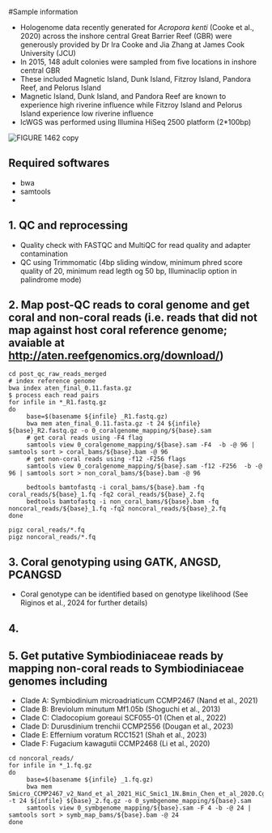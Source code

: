 #Sample information
- Hologenome data recently generated for _Acropora kenti_ (Cooke et al., 2020) across the inshore central Great Barrier Reef (GBR) were generously provided by Dr Ira Cooke and Jia Zhang at James Cook University (JCU)
-  In 2015, 148 adult colonies were sampled from five locations in inshore central GBR
-  These included Magnetic Island, Dunk Island, Fitzroy Island, Pandora Reef, and Pelorus Island
-  Magnetic Island, Dunk Island, and Pandora Reef are known to experience high riverine influence while Fitzroy Island and Pelorus Island experience low riverine influence
-  lcWGS was performed using Illumina HiSeq 2500 platform (2*100bp)

![FIGURE 1462  copy](https://github.com/hisatakeishida/Symb-SHIN/assets/95674651/8a91bc78-c762-49e5-9099-c32623fc09f9)

## Required softwares 
- bwa
- samtools
- 


## 1. QC and reprocessing
- Quality check with FASTQC and MultiQC for read quality and adapter contamination
- QC using Trimmomatic (4bp sliding window, minimum phred score quality of 20, minimum read legth og 50 bp, Illuminaclip option in palindrome mode)

## 2. Map post-QC reads to coral genome and get coral and non-coral reads (i.e. reads that did not map against host coral reference genome; avaiable at http://aten.reefgenomics.org/download/) 
```
cd post_qc_raw_reads_merged
# index reference genome 
bwa index aten_final_0.11.fasta.gz
$ process each read pairs
for infile in *_R1.fastq.gz
do
     base=$(basename ${infile} _R1.fastq.gz)
     bwa mem aten_final_0.11.fasta.gz -t 24 ${infile} ${base}_R2.fastq.gz -o 0_coralgenome_mapping/${base}.sam
     # get coral reads using -F4 flag
     samtools view 0_coralgenome_mapping/${base}.sam -F4  -b -@ 96 | samtools sort > coral_bams/${base}.bam -@ 96 
     # get non-coral reads using -f12 -F256 flags
     samtools view 0_coralgenome_mapping/${base}.sam -f12 -F256  -b -@ 96 | samtools sort > non_coral_bams/${base}.bam -@ 96

     bedtools bamtofastq -i coral_bams/${base}.bam -fq coral_reads/${base}_1.fq -fq2 coral_reads/${base}_2.fq
     bedtools bamtofastq -i non_coral_bams/${base}.bam -fq noncoral_reads/${base}_1.fq -fq2 noncoral_reads/${base}_2.fq
done

pigz coral_reads/*.fq
pigz noncoral_reads/*.fq

```
## 3. Coral genotyping using GATK, ANGSD, PCANGSD
- Coral genotype can be identified based on genotype likelihood (See Riginos et al., 2024 for further details)

## 4. 

## 5. Get putative Symbiodiniaceae reads by mapping non-coral reads to Symbiodiniaceae genomes including 
- Clade A: Symbiodinium microadriaticum CCMP2467 (Nand et al., 2021)
- Clade B: Breviolum minutum Mf1.05b (Shoguchi et al., 2013)
- Clade C: Cladocopium goreaui SCF055-01 (Chen et al., 2022)
- Clade D: Durusdinium trenchii CCMP2556 (Dougan et al., 2023)
- Clade E: Effernium voratum RCC1521 (Shah et al., 2023)
- Clade F: Fugacium kawagutii CCMP2468 (Li et al., 2020)

```
cd noncoral_reads/
for infile in *_1.fq.gz
do
     base=$(basename ${infile} _1.fq.gz)
     bwa mem Smicro_CCMP2467_v2_Nand_et_al_2021_HiC_Smic1_1N.Bmin_Chen_et_al_2020.Cgor_v2_Chen_et_al_2022.Dtre_CCMP2556_v1_Dougan_et_al_2022.Evor_RCC1521_v2_Shah_et_al_XXXX.FkawHic_v3_Li_et_al_2020.fa.gz -t 24 ${infile} ${base}_2.fq.gz -o 0_symbgenome_mapping/${base}.sam
     samtools view 0_symbgenome_mapping/${base}.sam -F 4 -b -@ 24 | samtools sort > symb_map_bams/${base}.bam -@ 24
done
```





